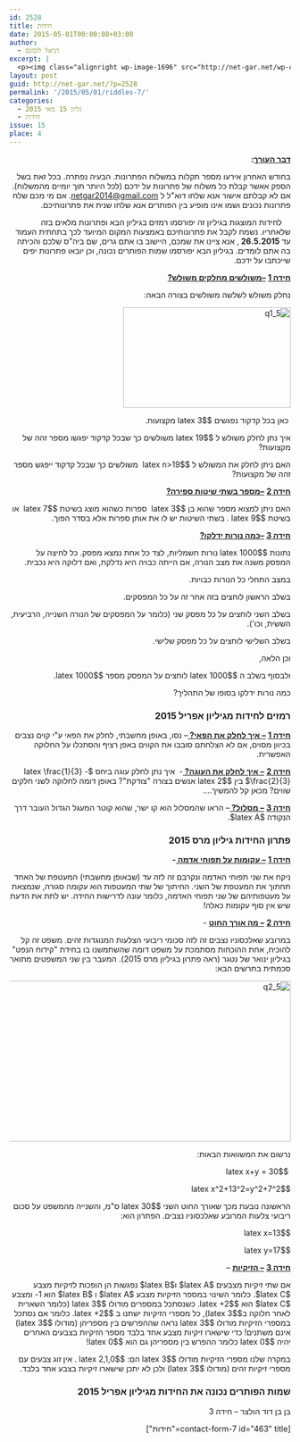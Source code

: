 ```yaml
---
id: 2528
title: חידות
date: 2015-05-01T00:00:08+03:00
author:
  - דניאל לובזנס
excerpt: |
  <p><img class="alignright wp-image-1696" src="http://net-gar.net/wp-content/uploads/2014/11/unnamed-1.jpg" alt="unnamed (1)" width="101" height="106" />מדור החידות לילדים ונוער המחודש, יותר אתגר, יותר עניין בעריכת <span style="color: #222222;">דניאל לובזנס.</span></p>
layout: post
guid: http://net-gar.net/?p=2528
permalink: '/2015/05/01/riddles-7/'
categories:
  - גליון 15 מאי 2015
  - חידות
issue: 15
place: 4
---
```

<p style="direction: rtl;">
  <strong><span style="text-decoration: underline;">דבר העורך</span>: </strong>
</p>

<p style="direction: rtl;">
  בחודש האחרון אירעו מספר תקלות במשלוח הפתרונות. הבעיה נפתרה. בכל זאת בשל הספק אאשר קבלת כל משלוח של פתרונות על ידכם (לכל היותר תוך יומיים מהמשלוח). אם לא קבלתם אישור אנא שלחו דוא"ל ל <a href="mailto:netgar2014@gmail.com">netgar2014@gmail.com</a>. אם מי מכם שלח פתרונות נכונים ושמו אינו מופיע בין הפותרים אנא שלחו שנית את פתרונותיכם.
</p>

<p style="direction: rtl;">
      לחידות המוצגות בגיליון זה יפורסמו רמזים בגיליון הבא ופתרונות מלאים בזה שלאחריו. נשמח לקבל את פתרונותיכם באמצעות המקום המיועד לכך בתחתית העמוד עד <strong>26.5.2015 </strong>, אנא ציינו את שמכם, היישוב בו אתם גרים, שם ביה"ס שלכם והכיתה בה אתם לומדים. בגיליון הבא יפורסמו שמות הפותרים נכונה, וכן יובאו פתרונות יפים שייכתבו על ידכם.
</p>

<p style="direction: rtl;">
  <strong><span style="text-decoration: underline;">חידה 1</span></strong> <strong><span style="text-decoration: underline;">–משולשים מחלקים משולש?</span></strong>
</p>

<p style="direction: rtl;">
  נחלק משולש לשלשה משולשים בצורה הבאה:
</p>

<p style="direction: rtl;">
  <img class="aligncenter size-medium wp-image-2529" src="http://net-gar.net/wp-content/uploads/2015/04/q1_5-300x180.png" alt="q1_5" width="300" height="180" />
</p>

<p style="direction: rtl;">
   כאן בכל קדקוד נפגשים $latex 3$ מקצועות.
</p>

<p style="direction: rtl;">
  איך נתן לחלק משולש ל $latex 19$ משולשים כך שבכל קדקוד יפגשו מספר זהה של מקצועות?
</p>

<p style="direction: rtl;">
  האם ניתן לחלק את המשולש ל $latex n>19$  משולשים כך שבכל קדקוד ייפגש מספר זהה של מקצועות?
</p>

<p style="direction: rtl;">
  <strong><span style="text-decoration: underline;">חידה 2</span></strong> <strong><span style="text-decoration: underline;">–מספר בשתי שיטות ספירה?</span></strong>
</p>

<p style="direction: rtl;">
  האם ניתן למצוא מספר שהוא בן $latex 3$  ספרות כשהוא מוצג בשיטת $latex 7$  או בשיטת $latex 9$ . בשתי השיטות יש לו את אותן ספרות אלא בסדר הפוך.
</p>

<p style="direction: rtl;">
  <strong><span style="text-decoration: underline;">חידה 3</span></strong> <strong><span style="text-decoration: underline;">–כמה נורות ידלקו?</span></strong>
</p>

<p style="direction: rtl;">
  נתונות $latex 1000$ נורות חשמליות, לצד כל אחת נמצא מפסק. כל לחיצה על המפסק משנה את מצב הנורה, אם הייתה כבויה היא נדלקת, ואם דלוקה היא נכבית.
</p>

<p style="direction: rtl;">
  במצב התחלי כל הנורות כבויות.
</p>

<p style="direction: rtl;">
  בשלב הראשון לוחצים בזה אחר זה על כל המפסקים.
</p>

<p style="direction: rtl;">
  בשלב השני לוחצים על כל מפסק שני (כלומר על המפסקים של הנורה השנייה, הרביעית, הששית, וכו').
</p>

<p style="direction: rtl;">
  בשלב השלישי לוחצים על כל מפסק שלישי.
</p>

<p style="direction: rtl;">
  וכן הלאה,
</p>

<p style="direction: rtl;">
  ולבסוף בשלב ה $latex 1000$ לוחצים על המפסק מספר $latex 1000$.
</p>

<p style="direction: rtl;">
  כמה נורות ידלקו בסופו של התהליך?
</p>

<h3 style="direction: rtl;">
  רמזים לחידות מגיליון אפריל 2015
</h3>

<p style="direction: rtl;">
  <strong><span style="text-decoration: underline;">חידה 1</span></strong> <strong><span style="text-decoration: underline;">– איך לחלק את הפאי? </span></strong>– נסו, באופן מחשבתי, לחלק את הפאי ע"י קוים נצבים בכיוון מסוים, אם לא הצלחתם סובבו את הקווים באפן רציף והסתכלו על החלוקה האפשרית.
</p>

<p style="direction: rtl;">
  <strong><span style="text-decoration: underline;">חידה 2</span></strong> <strong><span style="text-decoration: underline;">– איך לחלק את העוגה? </span></strong>-  איך נתן לחלק עוגה ביחס $latex \frac{1}{3} - \frac{2}{3}$ בין $latex 2$ אנשים בצורה "צודקת"? באופן דומה לחלוקה לשני חלקים שווים? מכאן קל להמשיך&#8230;.
</p>

<p style="direction: rtl;">
  <strong><span style="text-decoration: underline;">חידה 3</span></strong> <strong><span style="text-decoration: underline;">– מסלול? </span></strong>– הראו שהמסלול הוא קו ישר, שהוא קוטר המעגל הגדול העובר דרך הנקודה $latex A$.
</p>

<h3 style="direction: rtl;">
  פתרון החידות גיליון מרס 2015
</h3>

<p style="direction: rtl;">
  <strong><span style="text-decoration: underline;">חידה 1</span></strong> <strong><span style="text-decoration: underline;">– עקומות על תפוחי אדמה </span></strong><strong>-</strong>
</p>

<p style="direction: rtl;">
  ניקח את שני תפוחי האדמה ונקרבם זה לזה עד (שבאופן מחשבתי) המעטפת של האחד תחתוך את המעטפת של השני. החיתוך של שתי המעטפות הוא עקומה סגורה, שנמצאת על מעטפותיהם של שני תפוחי האדמה, כלומר עונה לדרישות החידה. יש לתת את הדעת שיש אין סוף עקומות כאלה!
</p>

<p style="direction: rtl;">
  <strong><span style="text-decoration: underline;">חידה 2</span></strong> <strong><span style="text-decoration: underline;">– מה אורך החוט</span></strong> -
</p>

<p style="direction: rtl;">
  במרובע שאלכסוניו נצבים זה לזה סכומי ריבועי הצלעות המנוגדות זהים. משפט זה קל להוכיח, אחת ההוכחות מסתמכת על משפט דומה שהשתמשנו בו בחידת "קידוח הנפט" בגיליון ינואר של נטגר (ראה פתרון בגיליון מרס 2015). המעבר בין שני המשפטים מתואר סכמתית בתרשים הבא:
</p>

<p style="direction: rtl;">
  <img class="aligncenter  wp-image-2532" src="http://net-gar.net/wp-content/uploads/2015/04/q2_5.png" alt="q2_5" width="606" height="288" />
</p>

<p style="direction: rtl;">
  נרשום את המשוואות הבאות:
</p>

<p style="direction: rtl;">
   $latex x+y = 30$
</p>

<p style="direction: rtl;">
  $latex x^2+13^2=y^2+7^2$
</p>

<p style="direction: rtl;">
  הראשונה נובעת מכך שאורך החוט השני $latex 30$ ס"מ, והשנייה מהמשפט על סכום ריבועי צלעות המרובע שאלכסוניו נצבים. הפתרון הוא:
</p>

<p style="direction: rtl;">
  $latex x=13$
</p>

<p style="direction: rtl;">
  $latex y=17$
</p>

<p style="direction: rtl;">
  <strong><span style="text-decoration: underline;">חידה 3</span></strong> <strong><span style="text-decoration: underline;">– הזיקיות</span></strong> –
</p>

<p style="direction: rtl;">
  אם שתי זיקיות מצבעים $latex A$ ו$latex B$ נפגשות הן הופכות לזיקיות מצבע $latex C$. כלומר השינוי במספר הזיקיות מצבע $latex A$ ו $latex B$ הוא 1- ומצבע $latex C$ הוא $latex +2$. כשנסתכל במספרים מודולו $latex 3$ (כלומר השארית לאחר חלוקה ב$latex 3$), כל מספרי הזיקיות ישתנו ב $latex +2$. כלומר אם נסתכל במספרי הזיקיות מודולו $latex 3$ נראה שההפרשים בין מספריהן (מודולו $latex 3$) אינם משתנים! כדי שישארו זיקיות מצבע אחד בלבד מספר הזיקיות בצבעים האחרים יהיה $latex 0$ כלומר ההפרש בין מספריהן גם הוא $latex 0$!
</p>

<p style="direction: rtl;">
  במקרה שלנו מספרי הזיקיות מודולו $latex 3$ הם: $latex 2,1,0$ . אין זוג צבעים עם מספרי זיקיות זהים (מודולו $latex 3$) ולכן לא יתכן שישארו זיקיות בצבע אחד בלבד.
</p>

<h3 style="direction: rtl;">
  שמות הפותרים נכונה את החידות מגיליון אפריל 2015
</h3>

<p style="direction: rtl;">
  בן בן דוד הולצר – חידה 3
</p>

<p style="direction: rtl;">
  [contact-form-7 id="463" title="חידות"]
</p>
